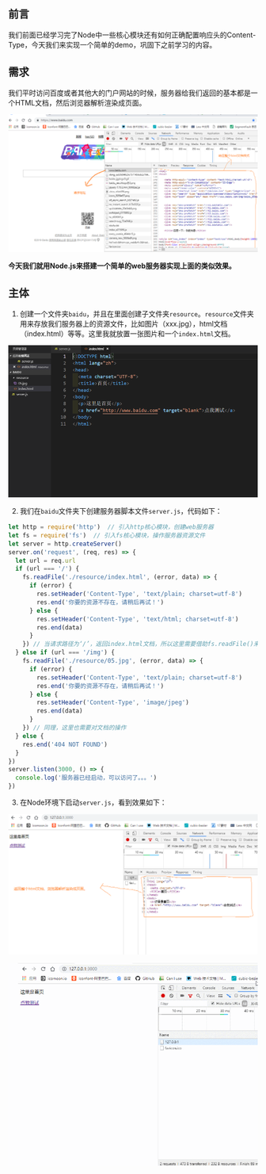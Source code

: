 ## 前言
我们前面已经学习完了Node中一些核心模块还有如何正确配置响应头的Content-Type，今天我们来实现一个简单的demo，巩固下之前学习的内容。

## 需求

我们平时访问百度或者其他大的门户网站的时候，服务器给我们返回的基本都是一个HTML文档，然后浏览器解析渲染成页面。

![node演示](../node学习图片资源/17.png)

**今天我们就用Node.js来搭建一个简单的web服务器实现上面的类似效果。**

## 主体

1. 创建一个文件夹`baidu`，并且在里面创建子文件夹`resource`。`resource`文件夹用来存放我们服务器上的资源文件，比如图片（xxx.jpg），html文档（index.html）等等。这里我就放置一张图片和一个`index.html`文档。

![node演示](../node学习图片资源/18.png)

2. 我们在`baidu`文件夹下创建服务器脚本文件`server.js`，代码如下：

```javascript
let http = require('http')  // 引入http核心模块，创建web服务器
let fs = require('fs')  // 引入fs核心模块，操作服务器资源文件
let server = http.createServer()
server.on('request', (req, res) => {
  let url = req.url 
  if (url === '/') {
    fs.readFile('./resource/index.html', (error, data) => {
      if (error) {
        res.setHeader('Content-Type', 'text/plain; charset=utf-8')
        res.end('你要的资源不存在，请稍后再试！')
      } else {
        res.setHeader('Content-Type', 'text/html; charset=utf-8')
        res.end(data)
      }
    }) // 当请求路径为‘/’，返回index.html文档，所以这里需要借助fs.readFile()来读取文档内容
  } else if (url === '/img') {
    fs.readFile('./resource/05.jpg', (error, data) => {
      if (error) {
        res.setHeader('Content-Type', 'text/plain; charset=utf-8')
        res.end('你要的资源不存在，请稍后再试！')
      } else {
        res.setHeader('Content-Type', 'image/jpeg')
        res.end(data)
      }
    }) // 同理，这里也需要对文档的操作
  } else {
    res.end('404 NOT FOUND')
  }
})
server.listen(3000, () => {
  console.log('服务器已经启动，可以访问了。。。')
})
```
3. 在Node环境下启动`server.js`，看到效果如下：

![node演示](../node学习图片资源/20.png)


![node演示](../node学习图片资源/19.gif)
